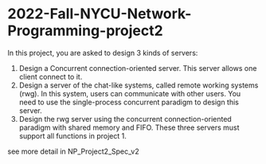 # 2022-Fall-NYCU-Network-Programming-project2

In this project, you are asked to design 3 kinds of servers:
1. Design a Concurrent connection-oriented server. This server allows one client connect to it.
2. Design a server of the chat-like systems, called remote working systems (rwg). In this system, users can communicate with
other users. You need to use the single-process concurrent paradigm to design this server.
3. Design the rwg server using the concurrent connection-oriented paradigm with shared memory and FIFO.
These three servers must support all functions in project 1.

see more detail in NP_Project2_Spec_v2
